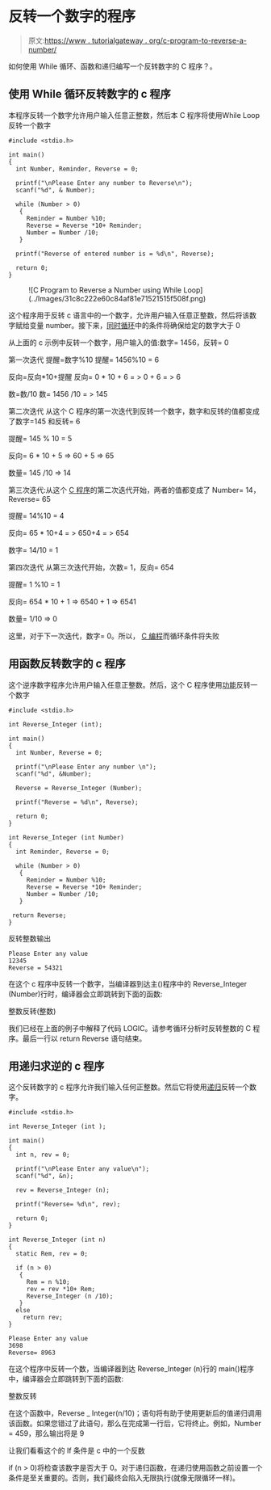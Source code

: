 # 反转一个数字的程序

> 原文:[https://www . tutorialgateway . org/c-program-to-reverse-a-number/](https://www.tutorialgateway.org/c-program-to-reverse-a-number/)

如何使用 While 循环、函数和递归编写一个反转数字的 C 程序？。

## 使用 While 循环反转数字的 c 程序

本程序反转一个数字允许用户输入任意正整数，然后本 C 程序将使用While Loop 反转一个数字

```
#include <stdio.h>

int main()
{
  int Number, Reminder, Reverse = 0;

  printf("\nPlease Enter any number to Reverse\n");
  scanf("%d", & Number);

  while (Number > 0)
   {
     Reminder = Number %10;
     Reverse = Reverse *10+ Reminder;
     Number = Number /10;
   }

  printf("Reverse of entered number is = %d\n", Reverse);

  return 0;
}
```

<figure class="wp-block-image">![C Program to Reverse a Number using While Loop](../Images/31c8c222e60c84af81e71521515f508f.png)</figure>

这个程序用于反转 c 语言中的一个数字，允许用户输入任意正整数，然后将该数字赋给变量 number。接下来，[同时循环](https://www.tutorialgateway.org/while-loop-in-c/)中的条件将确保给定的数字大于 0

从上面的 c 示例中反转一个数字，用户输入的值:数字= 1456，反转= 0

第一次迭代
提醒=数字%10
提醒= 1456%10 = 6

反向=反向*10+提醒
反向= 0 * 10 + 6 = > 0 + 6 = > 6

数=数/10
数= 1456 /10 = > 145

第二次迭代
从这个 C 程序的第一次迭代到反转一个数字，数字和反转的值都变成了数字=145 和反转= 6

提醒= 145 % 10 = 5

反向= 6 * 10 + 5 => 60 + 5 => 65

数量= 145 /10 => 14

第三次迭代:从这个 [C 程序](https://www.tutorialgateway.org/c-programming-examples/)的第二次迭代开始，两者的值都变成了 Number= 14，Reverse= 65

提醒= 14%10 = 4

反向= 65 * 10+4 = > 650+4 = > 654

数字= 14/10 = 1

第四次迭代
从第三次迭代开始，次数= 1，反向= 654

提醒= 1 %10 = 1

反向= 654 * 10 + 1 => 6540 + 1 => 6541

数量= 1/10 => 0

这里，对于下一次迭代，数字= 0。所以， [C 编程](https://www.tutorialgateway.org/c-programming/)而循环条件将失败

## 用函数反转数字的 c 程序

这个逆序数字程序允许用户输入任意正整数。然后，这个 C 程序使用[功能](https://www.tutorialgateway.org/functions-in-c/ "FUNCTIONS")反转一个数字

```
#include <stdio.h>

int Reverse_Integer (int);

int main()
{
  int Number, Reverse = 0;

  printf("\nPlease Enter any number \n");
  scanf("%d", &Number);

  Reverse = Reverse_Integer (Number);

  printf("Reverse = %d\n", Reverse);

  return 0;
}

int Reverse_Integer (int Number)
{
  int Reminder, Reverse = 0;

  while (Number > 0)
   {
     Reminder = Number %10;
     Reverse = Reverse *10+ Reminder;
     Number = Number /10;
   }

 return Reverse;
}
```

反转整数输出

```
Please Enter any value
12345
Reverse = 54321
```

在这个 c 程序中反转一个数字，当编译器到达主()程序中的 Reverse_Integer (Number)行时，编译器会立即跳转到下面的函数:

整数反转(整数)

我们已经在上面的例子中解释了代码 LOGIC。请参考循环分析时反转整数的 C 程序。最后一行以 return Reverse 语句结束。

## 用递归求逆的 c 程序

这个反转数字的 c 程序允许我们输入任何正整数。然后它将使用[递归](https://www.tutorialgateway.org/recursion-in-c/)反转一个数字。

```
#include <stdio.h>

int Reverse_Integer (int );

int main()
{
  int n, rev = 0;

  printf("\nPlease Enter any value\n");
  scanf("%d", &n);

  rev = Reverse_Integer (n);

  printf("Reverse= %d\n", rev);

  return 0;
}

int Reverse_Integer (int n)
{
  static Rem, rev = 0;

  if (n > 0)
   {
     Rem = n %10;
     rev = rev *10+ Rem;
     Reverse_Integer (n /10);
   }
  else
    return rev;
}
```

```
Please Enter any value
3698
Reverse= 8963
```

在这个程序中反转一个数，当编译器到达 Reverse_Integer (n)行的 main()程序中，编译器会立即跳转到下面的函数:

整数反转

在这个函数中，Reverse _ Integer(n/10)；语句将有助于使用更新后的值递归调用该函数。如果您错过了此语句，那么在完成第一行后，它将终止。例如，Number = 459，那么输出将是 9

让我们看看这个的 If 条件是 c 中的一个反数

if (n > 0)将检查该数字是否大于 0。对于递归函数，在递归使用函数之前设置一个条件是至关重要的。否则，我们最终会陷入无限执行(就像无限循环一样)。